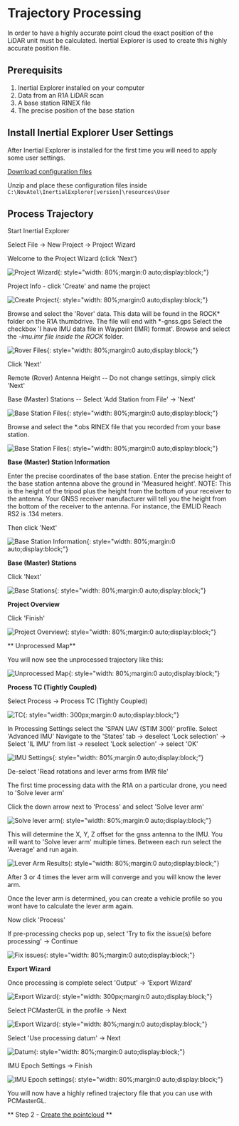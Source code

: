 # Trajectory Processing

In order to have a highly accurate point cloud the exact position of the LiDAR unit must be calculated. Inertial Explorer is used to create this highly accurate position file.

## Prerequisits

1. Inertial Explorer installed on your computer
1. Data from an R1A LiDAR scan
1. A base station RINEX file
1. The precise position of the base station

## Install Inertial Explorer User Settings

After Inertial Explorer is installed for the first time you will need to apply some user settings.

<a id="raw-url" href="https://raw.githubusercontent.com/RockRobotic/rock-doc/master/docs/pre-processing/files/R1A_IE_Profiles.zip">Download configuration files</a>

Unzip and place these configuration files inside `C:\NovAtel\InertialExplorer[version]\resources\User`

## Process Trajectory

Start Inertial Explorer

Select File -> New Project -> Project Wizard

Welcome to the Project Wizard (click 'Next')

![Project Wizard](./img/project-wizard.png){: style="width: 80%;margin:0 auto;display:block;"}

Project Info - click 'Create' and name the project

![Create Project](./img/create-project.png){: style="width: 80%;margin:0 auto;display:block;"}

Browse and select the 'Rover' data. This data will be found in the ROCK* folder on the R1A thumbdrive. The file will end with *-gnss.gps
Select the checkbox 'I have IMU data file in Waypoint (IMR) format'.
Browse and select the *-imu.imr file inside the ROCK* folder.

![Rover Files](./img/rover-filled.png){: style="width: 80%;margin:0 auto;display:block;"}

Click 'Next'

Remote (Rover) Antenna Height -- Do not change settings, simply click 'Next'

Base (Master) Stations -- Select 'Add Station from File' -> 'Next'

![Base Station Files](./img/base-station-file.png){: style="width: 80%;margin:0 auto;display:block;"}

Browse and select the *.obs RINEX file that you recorded from your base station.

![Base Station Files](./img/base-station-obs.png){: style="width: 80%;margin:0 auto;display:block;"}

**Base (Master) Station Information**

Enter the precise coordinates of the base station.
Enter the precise height of the base station antenna above the ground in 'Measured height'.
NOTE: This is the height of the tripod plus the height from the bottom of your receiver to the antenna. Your GNSS receiver manufacturer will tell you the height from the bottom of the receiver to the antenna. For instance, the EMLID Reach RS2 is .134 meters.

Then click 'Next'

![Base Station Information](./img/base-station-info.png){: style="width: 80%;margin:0 auto;display:block;"}

**Base (Master) Stations**

Click 'Next'

![Base Stations](./img/base-stations-2.png){: style="width: 80%;margin:0 auto;display:block;"}

**Project Overview**

Click 'Finish'

![Project Overview](./img/project-overview.png){: style="width: 80%;margin:0 auto;display:block;"}

** Unprocessed Map**

You will now see the unprocessed trajectory like this:

![Unprocessed Map](./img/unprocessed-map.png){: style="width: 80%;margin:0 auto;display:block;"}

**Process TC (Tightly Coupled)**

Select Process -> Process TC (Tightly Coupled)

![TC](./img/tightly-coupled.png){: style="width: 300px;margin:0 auto;display:block;"}

In Processing Settings select the 'SPAN UAV (STIM 300)' profile.
Select 'Advanced IMU'
Navigate to the 'States' tab -> deselect 'Lock selection' -> Select 'IL IMU' from list -> reselect 'Lock selection' -> select 'OK'

![IMU Settings](./img/imu-settings.png){: style="width: 80%;margin:0 auto;display:block;"}

De-select 'Read rotations and lever arms from IMR file'

The first time processing data with the R1A on a particular drone, you need to 'Solve lever arm'

Click the down arrow next to 'Process' and select 'Solve lever arm'

![Solve lever arm](./img/solve-lever-arm.png){: style="width: 80%;margin:0 auto;display:block;"}

This will determine the X, Y, Z offset for the gnss antenna to the IMU. You will want to 'Solve lever arm' multiple times. Between each run select the 'Average' and run again. 

![Lever Arm Results](./img/lever-arm-results.png){: style="width: 80%;margin:0 auto;display:block;"}

After 3 or 4 times the lever arm will converge and you will know the lever arm.

Once the lever arm is determined, you can create a vehicle profile so you wont have to calculate the lever arm again.

Now click 'Process'

If pre-processing checks pop up, select 'Try to fix the issue(s) before processing' -> Continue

![Fix issues](./img/fix-issues.png){: style="width: 80%;margin:0 auto;display:block;"}

**Export Wizard**

Once processing is complete select 'Output' -> 'Export Wizard'

![Export Wizard](./img/export-wizard.png){: style="width: 300px;margin:0 auto;display:block;"}

Select PCMasterGL in the profile -> Next

![Export Wizard](./img/export-coordinates-wizard.png){: style="width: 80%;margin:0 auto;display:block;"}

Select 'Use processing datum' -> Next

![Datum](./img/output-coordinate-datum.png){: style="width: 80%;margin:0 auto;display:block;"}

IMU Epoch Settings -> Finish

![IMU Epoch settings](./img/epoch-settings.png){: style="width: 80%;margin:0 auto;display:block;"}

You will now have a highly refined trajectory file that you can use with PCMasterGL.

** Step 2 - [Create the pointcloud](point-cloud-processing.md) **